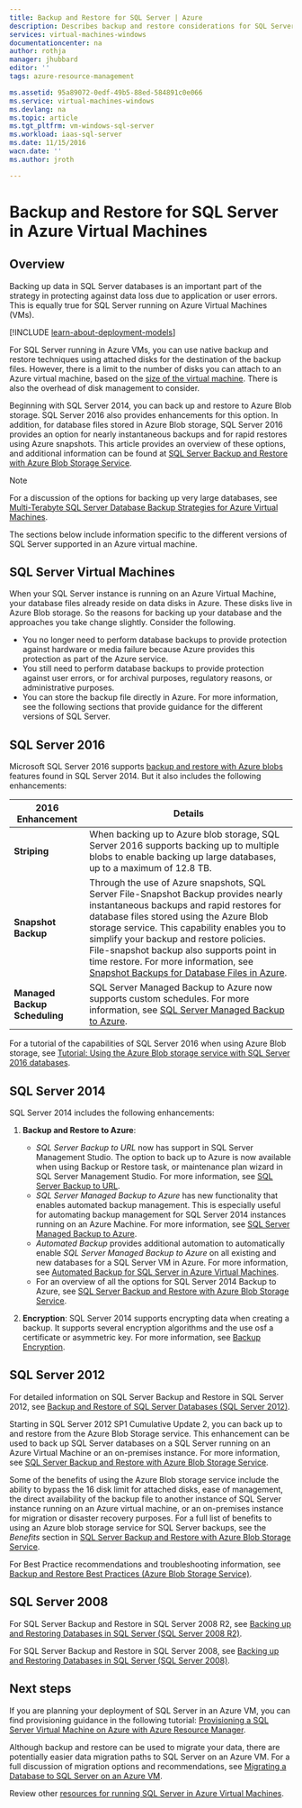```yaml
---
title: Backup and Restore for SQL Server | Azure
description: Describes backup and restore considerations for SQL Server databases running on Azure Virtual Machines.
services: virtual-machines-windows
documentationcenter: na
author: rothja
manager: jhubbard
editor: ''
tags: azure-resource-management

ms.assetid: 95a89072-0edf-49b5-88ed-584891c0e066
ms.service: virtual-machines-windows
ms.devlang: na
ms.topic: article
ms.tgt_pltfrm: vm-windows-sql-server
ms.workload: iaas-sql-server
ms.date: 11/15/2016
wacn.date: ''
ms.author: jroth

---
```

# Backup and Restore for SQL Server in Azure Virtual Machines
## Overview
Backing up data in SQL Server databases is an important part of the strategy in protecting against data loss due to application or user errors. This is equally true for SQL Server running on Azure Virtual Machines (VMs).

[!INCLUDE [learn-about-deployment-models](../../../../includes/learn-about-deployment-models-both-include.md)]

For SQL Server running in Azure VMs, you can use native backup and restore techniques using attached disks for the destination of the backup files. However, there is a limit to the number of disks you can attach to an Azure virtual machine, based on the [size of the virtual machine](../../virtual-machines-windows-sizes.md?toc=%2fazure%2fvirtual-machines%2fwindows%2ftoc.json). There is also the overhead of disk management to consider.

Beginning with SQL Server 2014, you can back up and restore to Azure Blob storage. SQL Server 2016 also provides enhancements for this option. In addition, for database files stored in Azure Blob storage, SQL Server 2016 provides an option for nearly instantaneous backups and for rapid restores using Azure snapshots. This article provides an overview of these options, and additional information can be found at [SQL Server Backup and Restore with Azure Blob Storage Service](https://msdn.microsoft.com/library/jj919148.aspx).

> [!NOTE]
> For a discussion of the options for backing up very large databases, see [Multi-Terabyte SQL Server Database Backup Strategies for Azure Virtual Machines](http://blogs.msdn.com/b/igorpag/archive/2015/07/28/multi-terabyte-sql-server-database-backup-strategies-for-azure-virtual-machines.aspx).
> 
> 

The sections below include information specific to the different versions of SQL Server supported in an Azure virtual machine.

## SQL Server Virtual Machines
When your SQL Server instance is running on an Azure Virtual Machine, your database files already reside on data disks in Azure. These disks live in Azure Blob storage. So the reasons for backing up your database and the approaches you take change slightly. Consider the following. 

* You no longer need to perform database backups to provide protection against hardware or media failure because Azure provides this protection as part of the Azure service.
* You still need to perform database backups to provide protection against user errors, or for archival purposes, regulatory reasons, or administrative purposes.
* You can store the backup file directly in Azure. For more information, see the following sections that provide guidance for the different versions of SQL Server.

## SQL Server 2016
Microsoft SQL Server 2016 supports [backup and restore with Azure blobs](https://msdn.microsoft.com/library/jj919148.aspx) features found in SQL Server 2014. But it also includes the following enhancements:

| 2016 Enhancement | Details |
| --- | --- |
| **Striping** |When backing up to Azure blob storage, SQL Server 2016 supports backing up to multiple blobs to enable backing up large databases, up to a maximum of 12.8 TB. |
| **Snapshot Backup** |Through the use of Azure snapshots, SQL Server File-Snapshot Backup provides nearly instantaneous backups and rapid restores for database files stored using the Azure Blob storage service. This capability enables you to simplify your backup and restore policies. File-snapshot backup also supports point in time restore. For more information, see [Snapshot Backups for Database Files in Azure](https://msdn.microsoft.com/library/mt169363%28v=sql.130%29.aspx). |
| **Managed Backup Scheduling** |SQL Server Managed Backup to Azure now supports custom schedules. For more information, see [SQL Server Managed Backup to Azure](https://msdn.microsoft.com/library/dn449496.aspx). |

For a tutorial of the capabilities of SQL Server 2016 when using Azure Blob storage, see [Tutorial: Using the Azure Blob storage service with SQL Server 2016 databases](https://msdn.microsoft.com/library/dn466438.aspx).

## SQL Server 2014
SQL Server 2014 includes the following enhancements:

1. **Backup and Restore to Azure**:

    * *SQL Server Backup to URL* now has support in SQL Server Management Studio. The option to back up to Azure is now available when using Backup or Restore task, or maintenance plan wizard in SQL Server Management Studio. For more information, see [SQL Server Backup to URL](https://msdn.microsoft.com/library/jj919148%28v=sql.120%29.aspx).
    * *SQL Server Managed Backup to Azure* has new functionality that enables automated backup management. This is especially useful for automating backup management for SQL Server 2014 instances running on an Azure Machine. For more information, see [SQL Server Managed Backup to Azure](https://msdn.microsoft.com/library/dn449496%28v=sql.120%29.aspx).
    * *Automated Backup* provides additional automation to automatically enable *SQL Server Managed Backup to Azure* on all existing and new databases for a SQL Server VM in Azure. For more information, see [Automated Backup for SQL Server in Azure Virtual Machines](virtual-machines-windows-sql-automated-backup.md).
    * For an overview of all the options for SQL Server 2014 Backup to Azure, see [SQL Server Backup and Restore with Azure Blob Storage Service](https://msdn.microsoft.com/library/jj919148%28v=sql.120%29.aspx).
2. **Encryption**: SQL Server 2014 supports encrypting data when creating a backup. It supports several encryption algorithms and the use osf a certificate or asymmetric key. For more information, see [Backup Encryption](https://msdn.microsoft.com/library/dn449489%28v=sql.120%29.aspx).

## SQL Server 2012
For detailed information on SQL Server Backup and Restore in SQL Server 2012, see [Backup and Restore of SQL Server Databases (SQL Server 2012)](https://msdn.microsoft.com/library/ms187048%28v=sql.110%29.aspx).

Starting in SQL Server 2012 SP1 Cumulative Update 2, you can back up to and restore from the Azure Blob Storage service. This enhancement can be used to back up SQL Server databases on a SQL Server running on an Azure Virtual Machine or an on-premises instance. For more information, see [SQL Server Backup and Restore with Azure Blob Storage Service](https://msdn.microsoft.com/library/jj919148%28v=sql.110%29.aspx).

Some of the benefits of using the Azure Blob storage service include the ability to bypass the 16 disk limit for attached disks, ease of management, the direct availability of the backup file to another instance of SQL Server instance running on an Azure virtual machine, or an on-premises instance for migration or disaster recovery purposes. For a full list of benefits to using an Azure blob storage service for SQL Server backups, see the *Benefits* section in [SQL Server Backup and Restore with Azure Blob Storage Service](https://msdn.microsoft.com/library/jj919148%28v=sql.110%29.aspx).

For Best Practice recommendations and troubleshooting information, see [Backup and Restore Best Practices (Azure Blob Storage Service)](https://msdn.microsoft.com/library/jj919149%28v=sql.110%29.aspx).

## SQL Server 2008
For SQL Server Backup and Restore in SQL Server 2008 R2, see [Backing up and Restoring Databases in SQL Server (SQL Server 2008 R2)](https://msdn.microsoft.com/library/ms187048%28v=sql.105%29.aspx).

For SQL Server Backup and Restore in SQL Server 2008, see [Backing up and Restoring Databases in SQL Server (SQL Server 2008)](https://msdn.microsoft.com/library/ms187048%28v=sql.100%29.aspx).

## Next steps
If you are planning your deployment of SQL Server in an Azure VM, you can find provisioning guidance in the following tutorial: [Provisioning a SQL Server Virtual Machine on Azure with Azure Resource Manager](virtual-machines-windows-portal-sql-server-provision.md).

Although backup and restore can be used to migrate your data, there are potentially easier data migration paths to SQL Server on an Azure VM. For a full discussion of migration options and recommendations, see [Migrating a Database to SQL Server on an Azure VM](virtual-machines-windows-migrate-sql.md).

Review other [resources for running SQL Server in Azure Virtual Machines](virtual-machines-windows-sql-server-iaas-overview.md).